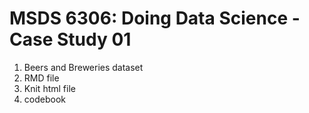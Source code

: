 # MSDS 6306: Doing Data Science - Case Study 01

1. Beers and Breweries dataset
2. RMD file
3. Knit html file
4. codebook
